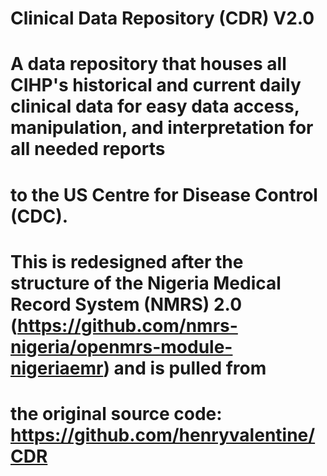 # Clinical Data Repository (CDR) V2.0
# A data repository that houses all CIHP's historical and current daily clinical data for easy data access, manipulation, and interpretation for all needed reports 
# to the US Centre for Disease Control (CDC). 
# This is redesigned after the structure of the Nigeria Medical Record System (NMRS) 2.0 (https://github.com/nmrs-nigeria/openmrs-module-nigeriaemr) and is pulled from
# the original source code: https://github.com/henryvalentine/CDR 
